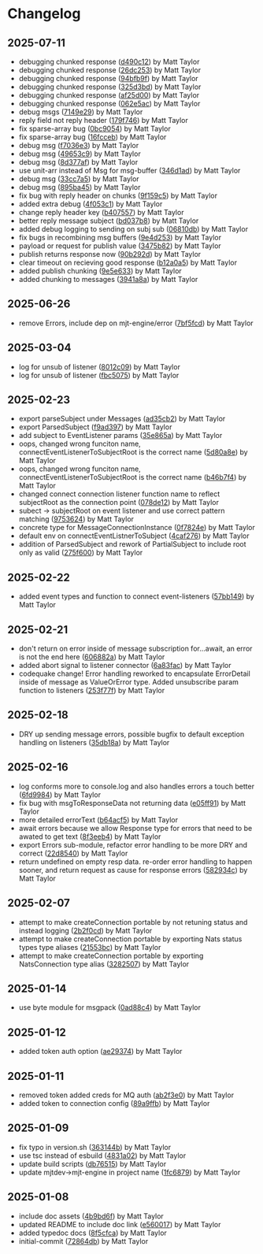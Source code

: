 # Changelog


## 2025-07-11
- debugging chunked response ([d490c12](https://github.com/mjt-engine/message/commit/d490c1210d81b0e2022e6776c027de98348ce244)) by Matt Taylor
- debugging chunked response ([26dc253](https://github.com/mjt-engine/message/commit/26dc253891e6b9754edc0518679accd893396927)) by Matt Taylor
- debugging chunked response ([94bfb9f](https://github.com/mjt-engine/message/commit/94bfb9f3b2f84effe2c4a9a5a73076cbfe351a1a)) by Matt Taylor
- debugging chunked response ([325d3bd](https://github.com/mjt-engine/message/commit/325d3bd9ba3f703a24c19379b5c1387785b4f47e)) by Matt Taylor
- debugging chunked response ([af25d00](https://github.com/mjt-engine/message/commit/af25d00bec4e44d21e4cd386c60cbbb4927c78a3)) by Matt Taylor
- debugging chunked response ([062e5ac](https://github.com/mjt-engine/message/commit/062e5ac43567934c924268cd9704f840f5b68e49)) by Matt Taylor
- debug msgs ([7149e29](https://github.com/mjt-engine/message/commit/7149e29b8d73a2b1daa822c1f0407294e265bccf)) by Matt Taylor
- reply field not reply header ([179f746](https://github.com/mjt-engine/message/commit/179f74657444bde3aa94fda309ba8954d78b01d5)) by Matt Taylor
- fix sparse-array bug ([0bc9054](https://github.com/mjt-engine/message/commit/0bc905495d0440bb073f66ccade521d2567f52d5)) by Matt Taylor
- fix sparse-array bug ([16fcceb](https://github.com/mjt-engine/message/commit/16fcceb7a4819e2f3f0c36aae5dbe10f1911fe2a)) by Matt Taylor
- debug msg ([f7036e3](https://github.com/mjt-engine/message/commit/f7036e313d59fab9172ae9c1260d96f1c7a57773)) by Matt Taylor
- debug msg ([49653c9](https://github.com/mjt-engine/message/commit/49653c9553799f079750e10c49c612499c4dbbfe)) by Matt Taylor
- debug msg ([8d377af](https://github.com/mjt-engine/message/commit/8d377affe8b5753c834052c22e42c2f3a300d332)) by Matt Taylor
- use unit-arr instead of Msg for msg-buffer ([346d1ad](https://github.com/mjt-engine/message/commit/346d1ad5e6401dc517064083ec4a104e6c2c7747)) by Matt Taylor
- debug msg ([33cc7a5](https://github.com/mjt-engine/message/commit/33cc7a51be119fd70927292f7b13af3df865af0f)) by Matt Taylor
- debug msg ([895ba45](https://github.com/mjt-engine/message/commit/895ba452b503ca609cab902fdd5a84ba19e39340)) by Matt Taylor
- fix bug with reply header on chunks ([9f159c5](https://github.com/mjt-engine/message/commit/9f159c5894b5ef2b72e41fff568a9d26c1685a24)) by Matt Taylor
- added extra debug ([4f053c1](https://github.com/mjt-engine/message/commit/4f053c1b7a65740819482c5a6626faf388ef268f)) by Matt Taylor
- change reply header key ([b407557](https://github.com/mjt-engine/message/commit/b40755767b130798d28a9e9cb35ba7c27b005523)) by Matt Taylor
- better reply message subject ([bd037b8](https://github.com/mjt-engine/message/commit/bd037b842916d9f6c5a4264afbeb2cbb5b51b8f1)) by Matt Taylor
- added debug logging to sending on subj sub ([06810db](https://github.com/mjt-engine/message/commit/06810dbc201e1131812d28365c7e45486c779b72)) by Matt Taylor
- fix bugs in recombining msg buffers ([9e4d253](https://github.com/mjt-engine/message/commit/9e4d2536843cdfed984089b200f90e309c8dce2a)) by Matt Taylor
- payload or request for publish value ([3475b82](https://github.com/mjt-engine/message/commit/3475b822a72f0a6a4f1ed931efe976d163b803f5)) by Matt Taylor
- publish returns response now ([90b292d](https://github.com/mjt-engine/message/commit/90b292df351c396c6069477b84af89a238fafa9c)) by Matt Taylor
- clear timeout on recieving good response ([b12a0a5](https://github.com/mjt-engine/message/commit/b12a0a512859038ce64ae36eaa83ee71a0c00a8e)) by Matt Taylor
- added publish chunking ([9e5e633](https://github.com/mjt-engine/message/commit/9e5e6338b26d2f39499d545d8284d168cf134643)) by Matt Taylor
- added chunking to messages ([3941a8a](https://github.com/mjt-engine/message/commit/3941a8a33ae33884669f182d4160d4b6a3e9a824)) by Matt Taylor

## 2025-06-26
- remove Errors, include dep on mjt-engine/error ([7bf5fcd](https://github.com/mjt-engine/message/commit/7bf5fcdaf0a5df657522d6e68e044987c91948bc)) by Matt Taylor

## 2025-03-04
- log for unsub of listener ([8012c09](https://github.com/mjt-engine/message/commit/8012c09cdd3b96c1359e36d803ab76782557b054)) by Matt Taylor
- log for unsub of listener ([fbc5075](https://github.com/mjt-engine/message/commit/fbc5075d161095d975a0bfd32adee5aab69a925c)) by Matt Taylor

## 2025-02-23
- export parseSubject under Messages ([ad35cb2](https://github.com/mjt-engine/message/commit/ad35cb2526309d278dac8832e456c7f7030ad828)) by Matt Taylor
- export ParsedSubject ([f9ad397](https://github.com/mjt-engine/message/commit/f9ad39744b564f1643373f66197667762ab84b9d)) by Matt Taylor
- add subject to EventListener params ([35e865a](https://github.com/mjt-engine/message/commit/35e865a7dad46facf8a2d0202b6fe3b6620fcb48)) by Matt Taylor
- oops, changed wrong funciton name, connectEventListenerToSubjectRoot is the correct name ([5d80a8e](https://github.com/mjt-engine/message/commit/5d80a8e92e0ac46c0f6a83af582074e1c127dc17)) by Matt Taylor
- oops, changed wrong funciton name, connectEventListenerToSubjectRoot is the correct name ([b46b7f4](https://github.com/mjt-engine/message/commit/b46b7f4fc256e1aa4af0ab7c82d6cde9ae8c0cc0)) by Matt Taylor
- changed connect connection listener function name to reflect subjectRoot as the connection point ([078de12](https://github.com/mjt-engine/message/commit/078de1207b3dc4883cfc067ccad4a47c71080bce)) by Matt Taylor
- subect -> subjectRoot on event listener and use correct pattern matching ([9753624](https://github.com/mjt-engine/message/commit/975362447aadd0510d958b529edd0d1c856cd7e2)) by Matt Taylor
- concrete type for MessageConnectionInstance ([0f7824e](https://github.com/mjt-engine/message/commit/0f7824edd5df6440ae947b528e3ce5f91bf8ec92)) by Matt Taylor
- default env on connectEventListnerToSubject ([4caf276](https://github.com/mjt-engine/message/commit/4caf2767fa685f8eb7d0998a96da3e1b952caba3)) by Matt Taylor
- addition of ParsedSubject and rework of PartialSubject to include root only as valid ([275f600](https://github.com/mjt-engine/message/commit/275f60025232468d9ac9dc61802dc90e399105b6)) by Matt Taylor

## 2025-02-22
- added event types and function to connect event-listeners ([57bb149](https://github.com/mjt-engine/message/commit/57bb1494ab7c23eedad6fe44f7a4666fe56b0590)) by Matt Taylor

## 2025-02-21
- don't return on error inside of message subscription for...await, an error is not the end here ([606882a](https://github.com/mjt-engine/message/commit/606882a8b0161b9f8ff3c3275dc1a4c940c1216b)) by Matt Taylor
- added abort signal to listener connector ([6a83fac](https://github.com/mjt-engine/message/commit/6a83fac773e61773ae7307c36be302828eaeecaa)) by Matt Taylor
- codequake change! Error handling reworked to encapsulate ErrorDetail inside of message as ValueOrError type. Added unsubscribe param function to listeners ([253f77f](https://github.com/mjt-engine/message/commit/253f77f2509350facf2537ae64eb263f97f82e2c)) by Matt Taylor

## 2025-02-18
- DRY up sending message errors, possible bugfix to default exception handling on listeners ([35db18a](https://github.com/mjt-engine/message/commit/35db18a77fbdc03b8f78d5af7333495230329bab)) by Matt Taylor

## 2025-02-16
- log conforms more to console.log and also handles errors a touch better ([6fd9984](https://github.com/mjt-engine/message/commit/6fd99840482ed19c6daa9ee288606a4eeb14461e)) by Matt Taylor
- fix bug with msgToResponseData not returning data ([e05ff91](https://github.com/mjt-engine/message/commit/e05ff910779f91efe5691caae913fa0f971923d0)) by Matt Taylor
- more detailed errorText ([b64acf5](https://github.com/mjt-engine/message/commit/b64acf5883f03649829533d46d43d0829922ea6f)) by Matt Taylor
- await errors because we allow Response type for errors that need to be awated to get text ([8f3eeb4](https://github.com/mjt-engine/message/commit/8f3eeb44b0fa3c8544afbec02eb0caa03abb1470)) by Matt Taylor
- export Errors sub-module, refactor error handling to be more DRY and correct ([22d8540](https://github.com/mjt-engine/message/commit/22d854067ccac56469dc66eb05a20b6f30f0487d)) by Matt Taylor
- return undefined on empty resp data. re-order error handling to happen sooner, and return request as cause for response errors ([582934c](https://github.com/mjt-engine/message/commit/582934c4ae3be64089bc13324af293f719757827)) by Matt Taylor

## 2025-02-07
- attempt to make createConnection portable by not retuning status and instead logging ([2b2f0cd](https://github.com/mjt-engine/message/commit/2b2f0cd2b14ccfa5835f5dd998414c5bf6634532)) by Matt Taylor
- attempt to make createConnection portable by exporting Nats status types type aliases ([21553bc](https://github.com/mjt-engine/message/commit/21553bc88c4126c918afda10446c47e83efe5626)) by Matt Taylor
- attempt to make createConnection portable by exporting NatsConnection type alias ([3282507](https://github.com/mjt-engine/message/commit/32825078521f6acb0237f0882a40ca775f5d4ac4)) by Matt Taylor

## 2025-01-14
- use byte module for msgpack ([0ad88c4](https://github.com/mjt-engine/message/commit/0ad88c4410e341d06b7b1f03142438e3aedce585)) by Matt Taylor

## 2025-01-12
- added token auth option ([ae29374](https://github.com/mjt-engine/message/commit/ae293741bce6f1d8bb3e419ec861c84612253454)) by Matt Taylor

## 2025-01-11
- removed token added creds for MQ auth ([ab2f3e0](https://github.com/mjt-engine/message/commit/ab2f3e05a3f1ef36612dd1b78485c09fe2100109)) by Matt Taylor
- added token to connection config ([89a9ffb](https://github.com/mjt-engine/message/commit/89a9ffb4e4b3bcb5b0d696b01fb56421eb4dd586)) by Matt Taylor

## 2025-01-09
- fix typo in version.sh ([363144b](https://github.com/mjt-engine/message/commit/363144b35fe39fb76a63c54e924921571158c604)) by Matt Taylor
- use tsc instead of esbuild ([4831a02](https://github.com/mjt-engine/message/commit/4831a026cd528819aa00232962b62c00980503fc)) by Matt Taylor
- update build scripts ([db76515](https://github.com/mjt-engine/message/commit/db76515a64bcd4566be8bc47678f89b8d6a4bf4f)) by Matt Taylor
- update mjtdev->mjt-engine in project name ([1fc6879](https://github.com/mjt-engine/message/commit/1fc687928574b4654a281068d4630422667cbc44)) by Matt Taylor

## 2025-01-08
- include doc assets ([4b9bd6f](https://github.com/mjt-engine/message/commit/4b9bd6f6ad07e21b5e857493ae66f2e2a5ce63ee)) by Matt Taylor
- updated README to include doc link ([e560017](https://github.com/mjt-engine/message/commit/e560017fdb79b66beebae7902c1625d407ac04e2)) by Matt Taylor
- added typedoc docs ([8f5cfca](https://github.com/mjt-engine/message/commit/8f5cfcad2b4cbd81e0965ca6388d8e9032d646dd)) by Matt Taylor
- initial-commit ([72864db](https://github.com/mjt-engine/message/commit/72864db36206d501966af068a54ae7ff996ae5d7)) by Matt Taylor
